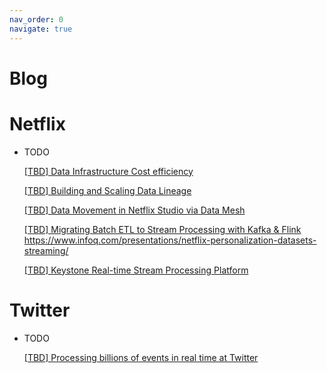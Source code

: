 ```yaml
---
nav_order: 0
navigate: true
---
```


# Blog

# Netflix

- TODO

  [[TBD] Data Infrastructure Cost efficiency](https://netflixtechblog.com/byte-down-making-netflixs-data-infrastructure-cost-effective-fee7b3235032)

  [[TBD] Building and Scaling Data Lineage](https://netflixtechblog.com/building-and-scaling-data-lineage-at-netflix-to-improve-data-infrastructure-reliability-and-1a52526a7977)

  [[TBD] Data Movement in Netflix Studio via Data Mesh](https://netflixtechblog.com/data-movement-in-netflix-studio-via-data-mesh-3fddcceb1059)

  [[TBD] Migrating Batch ETL to Stream Processing with Kafka & Flink](https://www.infoq.com/articles/netflix-migrating-stream-processing/) https://www.infoq.com/presentations/netflix-personalization-datasets-streaming/

  [[TBD] Keystone Real-time Stream Processing Platform](https://netflixtechblog.com/keystone-real-time-stream-processing-platform-a3ee651812a)

# Twitter

- TODO

  [[TBD] Processing billions of events in real time at Twitter](https://blog.twitter.com/engineering/en_us/topics/infrastructure/2021/processing-billions-of-events-in-real-time-at-twitter-)

